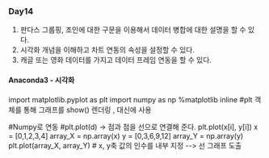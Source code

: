 ### Day14
1. 판다스 그룹핑, 조인에 대한 구문을 이용해서 데이터 병합에 대한 설명을 할 수 있다.
2. 시각화 개념을 이해하고 차트 연동의 속성을 설정할 수 있다.
3. 캐글 또는 영화 데이터를 가지고 데이터 프레임 연동을 할 수 있다.

#### Anaconda3 - 시각화
import matplotlib.pyplot as plt
import numpy as np
%matplotlib inline #plt 객체를 통해 그래프를 show() 렌더링 , 대신에 사용

#Numpy로 연동
#plt.plot(d) -> 점과 점을 선으로 연결해 준다. plt.plot(x[i], y[i])
x = [0,1,2,3,4]
array_X = np.array(x)
y = [0,3,6,9,12]
array_Y = np.array(y)
plt.plot(array_X, array_Y) # x, y축 값의 인수를 내부 지정
--> 선 그래프 도출